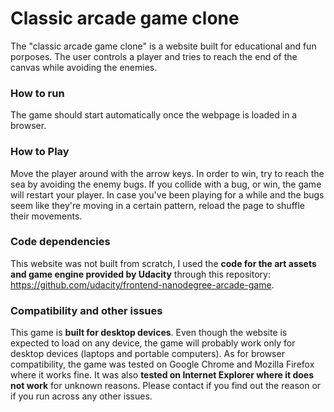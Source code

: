 # Classic arcade game clone
The "classic arcade game clone" is a website built for educational and fun porposes. The user controls a player and tries to reach the end of the canvas while avoiding the enemies.

### How to run
The game should start automatically once the webpage is loaded in a browser.

### How to Play
Move the player around with the arrow keys. In order to win, try to reach the sea by avoiding the enemy bugs. If you collide with a bug, or win, the game will restart your player. In case you've been playing for a while and the bugs seem like they're moving in a certain pattern, reload the page to shuffle their movements.

### Code dependencies
This website was not built from scratch, I used the **code for the art assets and game engine provided by Udacity** through this repository: <a href="https://github.com/udacity/frontend-nanodegree-arcade-game">https://github.com/udacity/frontend-nanodegree-arcade-game</a>.

### Compatibility and other issues
This game is **built for desktop devices**. Even though the website is expected to load on any device, the game will probably work only for desktop devices (laptops and portable computers). As for browser compatibility, the game was tested on Google Chrome and Mozilla Firefox where it works fine. It was also **tested on Internet Explorer where it does not work** for unknown reasons. Please contact if you find out the reason or if you run across any other issues.
